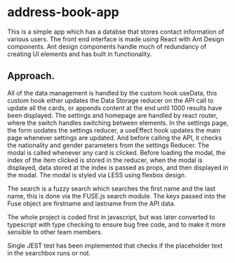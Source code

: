 # address-book-app
This is a simple app which has a databse that stores contact information of various users. The front end interface is made using React with Ant Design components. Ant design components handle much of redundancy of creating UI elements and has built in functionality.

## Approach.
All of the data management is handled by the custom hook useData, this custom hook either updates the Data Storage reducer on the API call to update all the cards, or appends content at the end until 1000 results have been displayed.
The settings and homepage are handled by react router, where the switch handles switching between elements. In the settings page, the form uodates the settings reducer, a useEffect hook updates the main page whenever settings are updated. And before calling the API, it checks the nationality and gender parameters from the settings Reducer.
The modal is called whenever any card is clicked. Before loading the modal, the index of the item clicked is stored in the reducer, when the modal is displayed, data stored at the index is passed as props, and then displayed in the modal. The modal is styled via LESS using flexbox design.

The search is a fuzzy search which searches the first name and the last name, this is done via the FUSE.js search module. The keys passed into the Fuse object are firstname and lastname from the API data.

The whole project is coded first in javascript, but was later converted to typescript with type checking to ensure bug free code, and to make it more sensible to other team members.

Single JEST test has been implemented that checks if the placeholder text in the searchbox runs or not.
